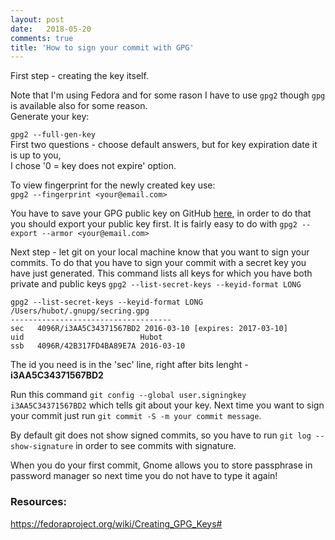 ```yaml
---
layout: post
date:   2018-05-20
comments: true
title: 'How to sign your commit with GPG'
---
```


First step - creating the key itself.

Note that I'm using Fedora and for some rason I have to use `gpg2` though `gpg` is available also for some reason.  
Generate your key:  

`gpg2 --full-gen-key`  
First two questions - choose default answers, but for key expiration date it is up to you,  
I chose '0 = key does not expire' option.  

To view fingerprint for the newly created key use:  
`gpg2 --fingerprint <your@email.com>`  

You have to save your GPG public key on GitHub [here](https://github.com/settings/gpg/new), in order to do that you should export your public key first. It is fairly easy to do with `gpg2 --export --armor <your@email.com>`  

Next step - let git on your local machine know that you want to sign your commits. To do that you have to sign your commit with a secret key you have just generated. 
This command lists all keys for which you have both private and public keys `gpg2 --list-secret-keys --keyid-format LONG`  

```
gpg2 --list-secret-keys --keyid-format LONG
/Users/hubot/.gnupg/secring.gpg
------------------------------------
sec   4096R/i3AA5C34371567BD2 2016-03-10 [expires: 2017-03-10]
uid                          Hubot 
ssb   4096R/42B317FD4BA89E7A 2016-03-10
```

The id you need is in the 'sec' line, right after bits lenght - **i3AA5C34371567BD2**  

Run this command `git config --global user.signingkey i3AA5C34371567BD2` which tells git about your key.  Next time you want to sign your commit just run `git commit -S -m your commit message`.  

By default git does not show signed commits, so you have to run `git log --show-signature` in order to see commits with signature.   

When you do your first commit, Gnome allows you to store passphrase in password manager so next time you do not have to type it again!

### Resources:  
https://fedoraproject.org/wiki/Creating_GPG_Keys#


